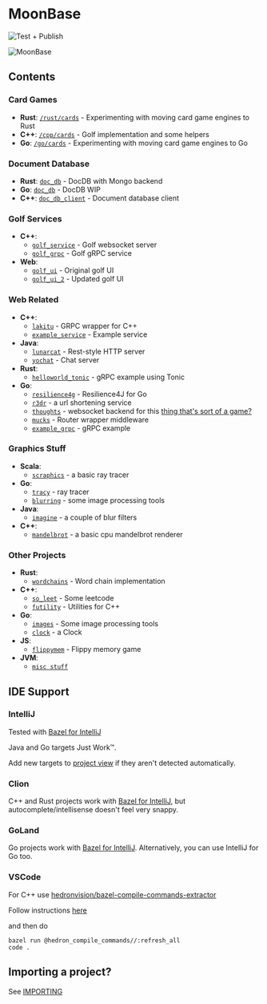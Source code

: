# MoonBase

![Test + Publish](https://github.com/muchq/MoonBase/actions/workflows/publish.yml/badge.svg)

![MoonBase](static_content/moon.gif)

## Contents
### Card Games
- **Rust**: [`/rust/cards`](rust/cards) - Experimenting with moving card game engines to Rust
- **C++**: [`/cpp/cards`](cpp/cards) - Golf implementation and some helpers
- **Go**: [`/go/cards`](go/cards) - Experimenting with moving card game engines to Go

### Document Database
- **Rust**: [`doc_db`](rust/doc_db) - DocDB with Mongo backend
- **Go**: [`doc_db`](go/doc_db) - DocDB WIP
- **C++**: [`doc_db_client`](cpp/doc_db_client) - Document database client

### Golf Services
- **C++**:
  - [`golf_service`](cpp/golf_service) - Golf websocket server
  - [`golf_grpc`](cpp/golf_grpc) - Golf gRPC service
- **Web**:
  - [`golf_ui`](web/golf_ui) - Original golf UI
  - [`golf_ui_2`](web/golf_ui_2) - Updated golf UI

### Web Related
- **C++**:
  - [`lakitu`](cpp/lakitu) - GRPC wrapper for C++
  - [`example_service`](cpp/example_service) - Example service
- **Java**:
  - [`lunarcat`](jvm/src/main/java/com/muchq/lunarcat) - Rest-style HTTP server
  - [`yochat`](jvm/src/main/java/com/muchq/yochat) - Chat server
- **Rust**:
  - [`helloworld_tonic`](rust/helloworld_tonic) - gRPC example using Tonic
- **Go**:
  - [`resilience4g`](go/resilience4g) - Resilience4J for Go
  - [`r3dr`](go/r3dr) - a url shortening service
  - [`thoughts`](go/thoughts) - websocket backend for this [thing that's sort of a game?](https://muchq.com/thoughts)
  - [`mucks`](go/mucks) - Router wrapper middleware
  - [`example_grpc`](go/example_grpc) - gRPC example

### Graphics Stuff
- **Scala**:
  - [`scraphics`](jvm/src/main/scala/com/muchq/scraphics) - a basic ray tracer
- **Go**:
  - [`tracy`](go/tracy) - ray tracer
  - [`blurring`](go/images) - some image processing tools
- **Java**:
  - [`imagine`](jvm/src/main/java/com/muchq/imagine) - a couple of blur filters
- **C++**:
  - [`mandelbrot`](cpp/mandelbrot) - a basic cpu mandelbrot renderer

### Other Projects
- **Rust**:
  - [`wordchains`](rust/wordchains) - Word chain implementation
- **C++**:
  - [`so_leet`](cpp/so_leet) - Some leetcode
  - [`futility`](cpp/futility) - Utilities for C++
- **Go**:
  - [`images`](go/images) - Some image processing tools
  - [`clock`](go/clock) - a Clock
- **JS**:
  - [`flippymem`](web/flippymem) - Flippy memory game
- **JVM**:
  - [`misc stuff`](jvm)

## IDE Support
### IntelliJ
Tested with [Bazel for IntelliJ](https://plugins.jetbrains.com/plugin/8609-bazel-for-intellij)

Java and Go targets Just Work™.

Add new targets to [project view](/.ijwb/.bazelproject) if they aren't detected automatically.

### Clion
C++ and Rust projects work with [Bazel for IntelliJ](https://plugins.jetbrains.com/plugin/8609-bazel-for-intellij), but autocomplete/intellisense doesn't feel very snappy.

### GoLand
Go projects work with [Bazel for IntelliJ](https://plugins.jetbrains.com/plugin/8609-bazel-for-intellij).
Alternatively, you can use IntelliJ for Go too.

### VSCode

For C++ use [hedronvision/bazel-compile-commands-extractor](https://github.com/hedronvision/bazel-compile-commands-extractor)

Follow instructions [here](https://github.com/hedronvision/bazel-compile-commands-extractor#vscode)

and then do
```
bazel run @hedron_compile_commands//:refresh_all
code .
```

## Importing a project?
See [IMPORTING](./IMPORTING.md)
